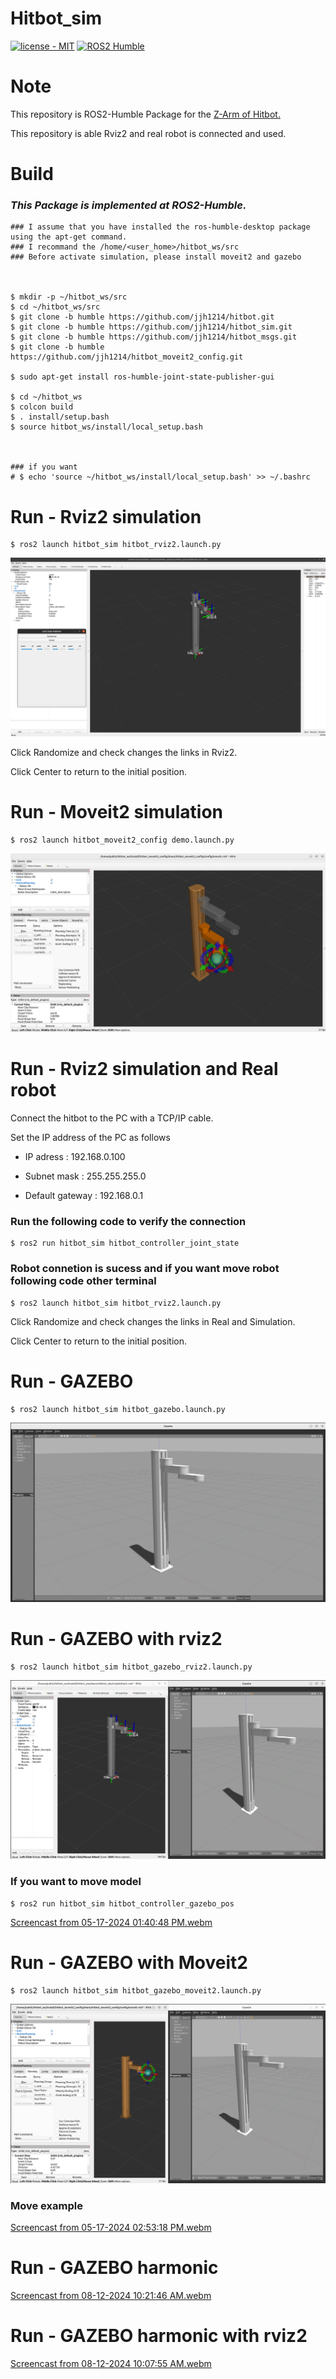 # Hitbot_sim
[![license - MIT](https://img.shields.io/:license-MIT-blue.svg)](https://opensource.org/licenses/MIT)
[![ROS2 Humble](https://img.shields.io/badge/ROS2-Humble-red.svg)](https://index.ros.org/doc/ros2/Releases/)

# Note
This repository is ROS2-Humble Package for the [Z-Arm of Hitbot.](https://www.hitbotrobot.com/category/product-center/4-axis-robot-arm/)

This repository is able Rviz2 and real robot is connected and used.

# Build
### *This Package is implemented at ROS2-Humble.*
```
### I assume that you have installed the ros-humble-desktop package using the apt-get command.
### I recommand the /home/<user_home>/hitbot_ws/src
### Before activate simulation, please install moveit2 and gazebo



$ mkdir -p ~/hitbot_ws/src
$ cd ~/hitbot_ws/src
$ git clone -b humble https://github.com/jjh1214/hitbot.git
$ git clone -b humble https://github.com/jjh1214/hitbot_sim.git
$ git clone -b humble https://github.com/jjh1214/hitbot_msgs.git
$ git clone -b humble https://github.com/jjh1214/hitbot_moveit2_config.git

$ sudo apt-get install ros-humble-joint-state-publisher-gui

$ cd ~/hitbot_ws
$ colcon build
$ . install/setup.bash
$ source hitbot_ws/install/local_setup.bash



### if you want
# $ echo 'source ~/hitbot_ws/install/local_setup.bash' >> ~/.bashrc 
```

# Run - Rviz2 simulation
```
$ ros2 launch hitbot_sim hitbot_rviz2.launch.py
```
![alt text](docs/Screenshot%20from%202024-05-03%2009-31-35.png)

Click Randomize and check changes the links in Rviz2.

Click Center to return to the initial position.

# Run - Moveit2 simulation
```
$ ros2 launch hitbot_moveit2_config demo.launch.py
```
![alt text](docs/Screenshot%20from%202024-05-13%2013-23-45.png)


# Run - Rviz2 simulation and Real robot
Connect the hitbot to the PC with a TCP/IP cable.

Set the IP address of the PC as follows

- IP adress : 192.168.0.100

- Subnet mask : 255.255.255.0

- Default gateway : 192.168.0.1

### Run the following code to verify the connection

```
$ ros2 run hitbot_sim hitbot_controller_joint_state
```

### Robot connetion is sucess and if you want move robot following code other terminal
```
$ ros2 launch hitbot_sim hitbot_rviz2.launch.py
```

Click Randomize and check changes the links in Real and Simulation.

Click Center to return to the initial position.

# Run - GAZEBO
```
$ ros2 launch hitbot_sim hitbot_gazebo.launch.py
```
![alt text](docs/Screenshot%20from%202024-05-17%2013-38-05.png)

# Run - GAZEBO with rviz2
```
$ ros2 launch hitbot_sim hitbot_gazebo_rviz2.launch.py
```
![alt text](docs/Screenshot%20from%202024-05-17%2013-40-08.png)

### If you want to move model
```
$ ros2 run hitbot_sim hitbot_controller_gazebo_pos
```
[Screencast from 05-17-2024 01:40:48 PM.webm](https://github.com/jjh1214/hitbot_sim/assets/103654989/fa2aacff-fd0e-44e2-9335-54c111729f3f)

# Run - GAZEBO with Moveit2
```
$ ros2 launch hitbot_sim hitbot_gazebo_moveit2.launch.py
```
![alt text](docs/Screenshot%20from%202024-05-17%2014-57-13.png)

### Move example
[Screencast from 05-17-2024 02:53:18 PM.webm](https://github.com/jjh1214/hitbot_sim/assets/103654989/f3b34ce3-fe83-435c-94b0-f2bf327c670a)


# Run - GAZEBO harmonic
[Screencast from 08-12-2024 10:21:46 AM.webm](https://github.com/user-attachments/assets/d85c97d9-7229-4986-853c-3fa68db5e035)

# Run - GAZEBO harmonic with rviz2
[Screencast from 08-12-2024 10:07:55 AM.webm](https://github.com/user-attachments/assets/913d8ef8-bfe4-4cb6-ba99-fd849091b036)
